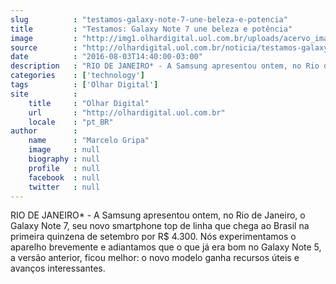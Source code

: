 ```yaml
---
slug          : "testamos-galaxy-note-7-une-beleza-e-potencia"
title         : "Testamos: Galaxy Note 7 une beleza e potência"
image         : "http://img1.olhardigital.uol.com.br/uploads/acervo_imagens/2016/08/20160802132642_660_420.jpg"
source        : "http://olhardigital.uol.com.br/noticia/testamos-galaxy-note-7-une-beleza-e-potencia/60854"
date          : "2016-08-03T14:40:00-03:00"
description   : "RIO DE JANEIRO* - A Samsung apresentou ontem, no Rio de Janeiro, o Galaxy Note 7, seu novo smartphone top de linha que chega ao Brasil na primeira quinzena de setembro por R$ 4.300. Nós experimentamos o aparelho brevemente e adiantamos que o que já era bom no Galaxy Note 5, a versão anterior, ficou melhor: o novo modelo ganha recursos úteis e avanços interessantes."
categories    : ['technology']
tags          : ['Olhar Digital']
site          :
    title     : "Olhar Digital"
    url       : "http://olhardigital.uol.com.br"
    locale    : "pt_BR"
author        :
    name      : "Marcelo Gripa"
    image     : null
    biography : null
    profile   : null
    facebook  : null
    twitter   : null
---
```


RIO DE JANEIRO* - A Samsung apresentou ontem, no Rio de Janeiro, o Galaxy Note 7, seu novo smartphone top de linha que chega ao Brasil na primeira quinzena de setembro por R$ 4.300. Nós experimentamos o aparelho brevemente e adiantamos que o que já era bom no Galaxy Note 5, a versão anterior, ficou melhor: o novo modelo ganha recursos úteis e avanços interessantes.
